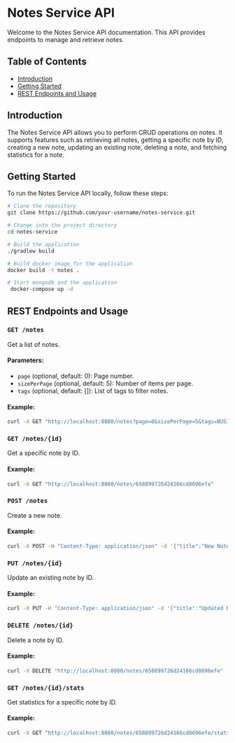 # Notes Service API

Welcome to the Notes Service API documentation. This API provides endpoints to manage and retrieve notes.

## Table of Contents

- [Introduction](#introduction)
- [Getting Started](#getting-started)
- [REST Endpoints and Usage](#rest-endpoints-and-usage)

## Introduction

The Notes Service API allows you to perform CRUD operations on notes. It supports features such as retrieving all notes,
getting a specific note by ID, creating a new note, updating an existing note, deleting a note, and fetching statistics
for a note.

## Getting Started

To run the Notes Service API locally, follow these steps:

```bash
# Clone the repository
git clone https://github.com/your-username/notes-service.git

# Change into the project directory
cd notes-service

# Build the application
./gradlew build

# Build docker image for the application
docker build -t notes .

# Start mongodb and the application
 docker-compose up -d

```

## REST Endpoints and Usage

### `GET /notes`

Get a list of notes.

#### Parameters:

- `page` (optional, default: 0): Page number.
- `sizePerPage` (optional, default: 5): Number of items per page.
- `tags` (optional, default: []): List of tags to filter notes.

#### Example:

```bash
curl -X GET "http://localhost:8080/notes?page=0&sizePerPage=5&tags=BUSINESS,PERSONAL"
```

### `GET /notes/{id}`

Get a specific note by ID.

#### Example:

```bash
curl -X GET "http://localhost:8080/notes/658899726d24166cd8696efe"
```

### `POST /notes`

Create a new note.

#### Example:

```bash
curl -X POST -H "Content-Type: application/json" -d '{"title":"New Note","text":"This is a new note."}' "http://localhost:8080/notes"
```

### `PUT /notes/{id}`

Update an existing note by ID.

#### Example:

```bash
curl -X PUT -H "Content-Type: application/json" -d '{"title":"Updated Note","text":"This note has been updated."}' "http://localhost:8080/notes/658899726d24166cd8696efe"
```

### `DELETE /notes/{id}`

Delete a note by ID.

#### Example:

```bash
curl -X DELETE "http://localhost:8080/notes/658899726d24166cd8696efe"
```

### `GET /notes/{id}/stats`

Get statistics for a specific note by ID.

#### Example:

```bash
curl -X GET "http://localhost:8080/notes/658899726d24166cd8696efe/stats"
```
